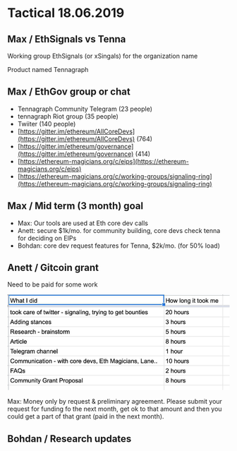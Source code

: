 # Tactical 18.06.2019

## Max / EthSignals vs Tenna

Working group EthSignals \(or xSingals\) for the organization name

Product named Tennagraph 

## Max / EthGov group or chat

* Tennagraph Community Telegram \(23 people\)
* tennagraph Riot group \(35 people\)
* Twiiter \(140 people\)
* [https://gitter.im/ethereum/AllCoreDevs](https://gitter.im/ethereum/AllCoreDevs) \(764\)
* [https://gitter.im/ethereum/governance](https://gitter.im/ethereum/governance) \(414\)
* [https://ethereum-magicians.org/c/eips](https://ethereum-magicians.org/c/eips)
* [https://ethereum-magicians.org/c/working-groups/signaling-ring](https://ethereum-magicians.org/c/working-groups/signaling-ring)

## Max / Mid term \(3 month\) goal

* Max: Our tools are used at Eth core dev calls
* Anett: secure $1k/mo. for community building, core devs check tenna for deciding on EIPs
* Bohdan: core dev request features for Tenna, $2k/mo. \(for 50% load\)

## Anett / Gitcoin grant

Need to be paid for some work

![](../../.gitbook/assets/image%20%285%29.png)

Max: Money only by request & preliminary agreement. Please submit your request for funding fo the next month, get ok to that amount and then you could get a part of that grant \(paid in the next month\).

## Bohdan / Research updates



